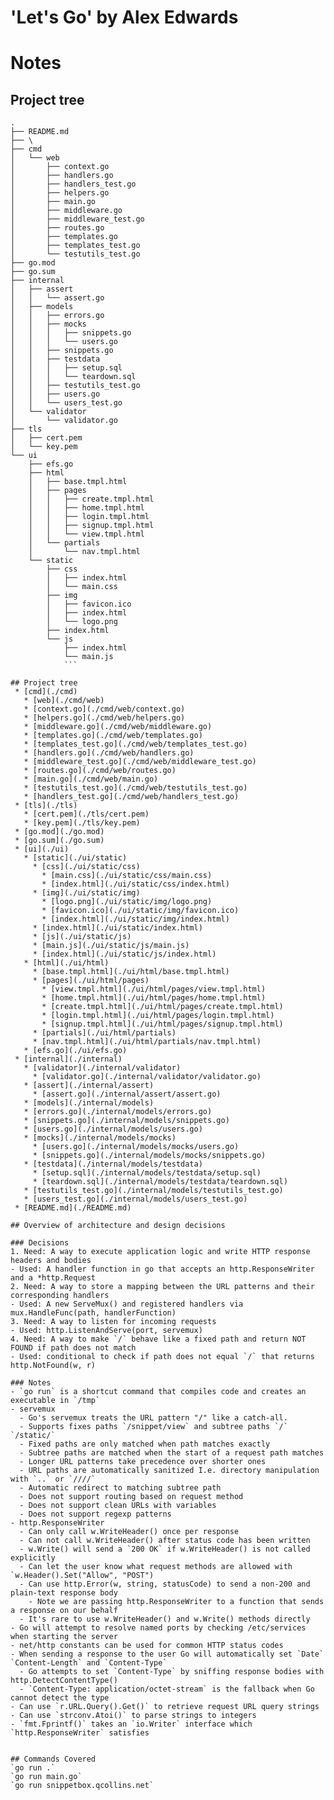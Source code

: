 # 'Let's Go' by Alex Edwards
# Notes

## Project tree
```
.
├── README.md
├── \
├── cmd
│   └── web
│       ├── context.go
│       ├── handlers.go
│       ├── handlers_test.go
│       ├── helpers.go
│       ├── main.go
│       ├── middleware.go
│       ├── middleware_test.go
│       ├── routes.go
│       ├── templates.go
│       ├── templates_test.go
│       └── testutils_test.go
├── go.mod
├── go.sum
├── internal
│   ├── assert
│   │   └── assert.go
│   ├── models
│   │   ├── errors.go
│   │   ├── mocks
│   │   │   ├── snippets.go
│   │   │   └── users.go
│   │   ├── snippets.go
│   │   ├── testdata
│   │   │   ├── setup.sql
│   │   │   └── teardown.sql
│   │   ├── testutils_test.go
│   │   ├── users.go
│   │   └── users_test.go
│   └── validator
│       └── validator.go
├── tls
│   ├── cert.pem
│   └── key.pem
└── ui
    ├── efs.go
    ├── html
    │   ├── base.tmpl.html
    │   ├── pages
    │   │   ├── create.tmpl.html
    │   │   ├── home.tmpl.html
    │   │   ├── login.tmpl.html
    │   │   ├── signup.tmpl.html
    │   │   └── view.tmpl.html
    │   └── partials
    │       └── nav.tmpl.html
    └── static
        ├── css
        │   ├── index.html
        │   └── main.css
        ├── img
        │   ├── favicon.ico
        │   ├── index.html
        │   └── logo.png
        ├── index.html
        └── js
            ├── index.html
            └── main.js
            ```

## Project tree
 * [cmd](./cmd)
   * [web](./cmd/web)
   * [context.go](./cmd/web/context.go)
   * [helpers.go](./cmd/web/helpers.go)
   * [middleware.go](./cmd/web/middleware.go)
   * [templates.go](./cmd/web/templates.go)
   * [templates_test.go](./cmd/web/templates_test.go)
   * [handlers.go](./cmd/web/handlers.go)
   * [middleware_test.go](./cmd/web/middleware_test.go)
   * [routes.go](./cmd/web/routes.go)
   * [main.go](./cmd/web/main.go)
   * [testutils_test.go](./cmd/web/testutils_test.go)
   * [handlers_test.go](./cmd/web/handlers_test.go)
 * [tls](./tls)
   * [cert.pem](./tls/cert.pem)
   * [key.pem](./tls/key.pem)
 * [go.mod](./go.mod)
 * [go.sum](./go.sum)
 * [ui](./ui)
   * [static](./ui/static)
     * [css](./ui/static/css)
       * [main.css](./ui/static/css/main.css)
       * [index.html](./ui/static/css/index.html)
     * [img](./ui/static/img)
       * [logo.png](./ui/static/img/logo.png)
       * [favicon.ico](./ui/static/img/favicon.ico)
       * [index.html](./ui/static/img/index.html)
     * [index.html](./ui/static/index.html)
     * [js](./ui/static/js)
     * [main.js](./ui/static/js/main.js)
     * [index.html](./ui/static/js/index.html)
   * [html](./ui/html)
     * [base.tmpl.html](./ui/html/base.tmpl.html)
     * [pages](./ui/html/pages)
       * [view.tmpl.html](./ui/html/pages/view.tmpl.html)
       * [home.tmpl.html](./ui/html/pages/home.tmpl.html)
       * [create.tmpl.html](./ui/html/pages/create.tmpl.html)
       * [login.tmpl.html](./ui/html/pages/login.tmpl.html)
       * [signup.tmpl.html](./ui/html/pages/signup.tmpl.html)
     * [partials](./ui/html/partials)
     * [nav.tmpl.html](./ui/html/partials/nav.tmpl.html)
   * [efs.go](./ui/efs.go)
 * [internal](./internal)
   * [validator](./internal/validator)
     * [validator.go](./internal/validator/validator.go)
   * [assert](./internal/assert)
     * [assert.go](./internal/assert/assert.go)
   * [models](./internal/models)
   * [errors.go](./internal/models/errors.go)
   * [snippets.go](./internal/models/snippets.go)
   * [users.go](./internal/models/users.go)
   * [mocks](./internal/models/mocks)
     * [users.go](./internal/models/mocks/users.go)
     * [snippets.go](./internal/models/mocks/snippets.go)
   * [testdata](./internal/models/testdata)
     * [setup.sql](./internal/models/testdata/setup.sql)
     * [teardown.sql](./internal/models/testdata/teardown.sql)
   * [testutils_test.go](./internal/models/testutils_test.go)
   * [users_test.go](./internal/models/users_test.go)
 * [README.md](./README.md)

## Overview of architecture and design decisions

### Decisions
1. Need: A way to execute application logic and write HTTP response headers and bodies
- Used: A handler function in go that accepts an http.ResponseWriter and a *http.Request
2. Need: A way to store a mapping between the URL patterns and their corresponding handlers
- Used: A new ServeMux() and registered handlers via mux.HandleFunc(path, handlerFunction)
3. Need: A way to listen for incoming requests
- Used: http.ListenAndServe(port, servemux)
4. Need: A way to make `/` behave like a fixed path and return NOT FOUND if path does not match
- Used: conditional to check if path does not equal `/` that returns http.NotFound(w, r)

### Notes
- `go run` is a shortcut command that compiles code and creates an executable in `/tmp`
- servemux
  - Go's servemux treats the URL pattern "/" like a catch-all.
  - Supports fixes paths `/snippet/view` and subtree paths `/` `/static/`
  - Fixed paths are only matched when path matches exactly
  - Subtree paths are matched when the start of a request path matches
  - Longer URL patterns take precedence over shorter ones
  - URL paths are automatically sanitized I.e. directory manipulation with `..` or `////`
  - Automatic redirect to matching subtree path
  - Does not support routing based on request method
  - Does not support clean URLs with variables
  - Does not support regexp patterns
- http.ResponseWriter
  - Can only call w.WriteHeader() once per response
  - Can not call w.WriteHeader() after status code has been written
  - w.Write() will send a `200 OK` if w.WriteHeader() is not called explicitly
  - Can let the user know what request methods are allowed with `w.Header().Set("Allow", "POST")
  - Can use http.Error(w, string, statusCode) to send a non-200 and plain-text response body
    - Note we are passing http.ResponseWriter to a function that sends a response on our behalf
  - It's rare to use w.WriteHeader() and w.Write() methods directly
- Go will attempt to resolve named ports by checking /etc/services when starting the server
- net/http constants can be used for common HTTP status codes
- When sending a response to the user Go will automatically set `Date` `Content-Length` and `Content-Type`
  - Go attempts to set `Content-Type` by sniffing response bodies with http.DetectContentType()
  - `Content-Type: application/octet-stream` is the fallback when Go cannot detect the type
- Can use `r.URL.Query().Get()` to retrieve request URL query strings
- Can use `strconv.Atoi()` to parse strings to integers
- `fmt.Fprintf()` takes an `io.Writer` interface which `http.ResponseWriter` satisfies


## Commands Covered
`go run .`
`go run main.go`
`go run snippetbox.qcollins.net`
